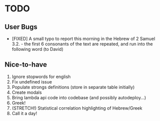 # TODO
## User Bugs
* [FIXED] A small typo to report this morning in the Hebrew of 2 Samuel 3.2. - the first 6 consonants of the text are repeated, and run into the following word (to David)


## Nice-to-have
1. Ignore stopwords for english
2. Fix undefined issue
3. Populate strongs definitions (store in separate table initially)
4. Create modals
5. Bring lambda api code into codebase (and possibly autodeploy...)
6. Greek!
7. (STRETCH!) Statistical correlation highlighting of Hebrew/Greek
8. Call it a day!